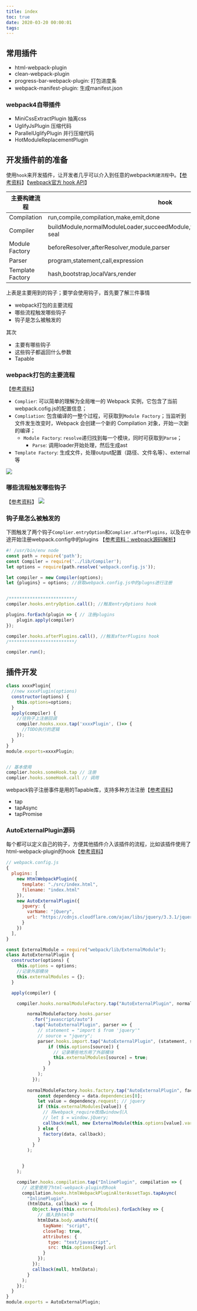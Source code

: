 ```yaml
---
title: index
toc: true
date: 2020-03-20 00:00:01
tags:
---
```


## 常用插件
* html-webpack-plugin
* clean-webpack-plugin
* progress-bar-webpack-plugin: 打包进度条
* webpack-manifest-plugin: 生成manifest.json

### webpack4自带插件
* MiniCssExtractPlugin 抽离css
* UglifyJsPlugin 压缩代码
* ParallelUglifyPlugin 并行压缩代码
* HotModuleReplacementPlugin


## 开发插件前的准备
使用`hook`来开发插件，让开发者几乎可以介入到任意的webpack`构建流程`中。【[参考资料](https://juejin.im/post/5bdc1c1651882516f5784c34)】【[webpack官方 hook API](https://webpack.js.org/api/compiler-hooks/)】


主要构建流程 | hook |
---------|----------|
 Compilation | run,compile,compilation,make,emit,done
 Compiler | buildModule,normalModuleLoader,succeedModule,finishModule,seal,optimize,after-seal
 Module Factory | beforeResolver,afterResolver,module,parser
 Parser | program,statement,call,expression
 Template Factory | hash,bootstrap,localVars,render


上表是主要用到的钩子；要学会使用钩子，首先要了解三件事情
* webpack打包的主要流程
* 哪些流程触发哪些钩子
* 钩子是怎么被触发的

其次
* 主要有哪些钩子
* 这些钩子都返回什么参数
* Tapable



### webpack打包的主要流程
【[参考资料](https://github.com/wzx365/min-webpack)】
* `Complier`: 可以简单的理解为全局唯一的 Webpack 实例，它包含了当前webpack.cofig.js的配置信息；
* `Compliation`: 包含编译的一整个过程，可获取到`Module Factory`；当监听到文件发生改变时，Webpack 会创建一个新的 Compilation 对象，开始一次新的编译；
  * `Module Factory`: `resolve`递归找到每一个模块，同时可获取到`Parse`；
    * `Parse`: 调用loader开始处理，然后生成ast
* `Template Factory`: 生成文件，处理output配置（路径、文件名等）、external等

![](/img/Snip20200321_1.png)


### 哪些流程触发哪些钩子
【[参考资料](https://juejin.im/post/5badd0c5e51d450e4437f07a)】
![](/img/Snip20200321_2.png)


### 钩子是怎么被触发的
下图触发了两个钩子`Complier.entryOption`和`Complier.afterPlugins`，以及在中途开始注册webpack.config中的plugins 【[参考资料：webpack源码解析](https://juejin.im/post/5d418879f265da03af19b03f)】
```js
#! /usr/bin/env node    
const path = require('path');
const Compiler = require('../lib/Compiler');
let options = require(path.resolve('webpack.config.js'));

let compiler = new Compiler(options); 
let {plugins} = options; //获取webpack.config.js中的plugns进行注册


/*************************/
compiler.hooks.entryOption.call(); //触发entryOptions hook

plugins.forEach(plugin => { // 注册plugins
    plugin.apply(compiler)
});

compiler.hooks.afterPlugins.call(), //触发afterPlugins hook
/*************************/

compiler.run();
```




## 插件开发
```js
class xxxxPlugin{
  //new xxxxPlugin(options)
  constructor(options) {
    this.options=options;
  }
  apply(compiler) {
    //往钩子上注册回调
    compiler.hooks.xxxx.tap('xxxxPlugin', ()=> {
      //TODO执行的逻辑
    });
  }
}
module.exports=xxxxPlugin;


// 基本使用
complier.hooks.someHook.tap // 注册 
complier.hooks.someHook.call // 调用 
```

webpack钩子注册事件是用的Tapable库，支持多种方法注册【[参考资料](/wiki/1.前端/JavaScript/Webpack/plugins/tapable)】
* tap
* tapAsync
* tapPromise


### AutoExternalPlugin源码
每个都可以定义自己的钩子，方便其他插件介入该插件的流程，比如该插件使用了html-webpack-plugin的hook【[参考资料](https://juejin.im/post/5bdc1c1651882516f5784c34)】
```js
// webpack.config.js
{
  plugins: [
    new HtmlWebpackPlugin({
      template: "./src/index.html",
      filename: "index.html"
    }),
    new AutoExternalPlugin({
      jquery: {
        varName: "jQuery",
        url: "https://cdnjs.cloudflare.com/ajax/libs/jquery/3.3.1/jquery.js"
      }
    })
  ],
}
```

```js
const ExternalModule = require("webpack/lib/ExternalModule");
class AutoExternalPlugin {
  constructor(options) {
    this.options = options;
    //记录外部模块
    this.externalModules = {};
  }

  apply(compiler) {

    compiler.hooks.normalModuleFactory.tap("AutoExternalPlugin", normalModuleFactory => {

        normalModuleFactory.hooks.parser
          .for("javascript/auto")
          .tap("AutoExternalPlugin", parser => {
            // statement = "import $ from 'jquery'"
            // source = "jquery";
            parser.hooks.import.tap("AutoExternalPlugin", (statement, source) => {
                if (this.options[source]) {
                  // 记录哪些地方用了外部模块
                  this.externalModules[source] = true;
                }
              }
            );
          });
        
        normalModuleFactory.hooks.factory.tap("AutoExternalPlugin", factory => (data, callback) => {
            const dependency = data.dependencies[0];
            let value = dependency.request; // jquery
            if (this.externalModules[value]) {
              // 将webpack_require改成window引入
              // let $ = window.jQuery;
              callback(null, new ExternalModule(this.options[value].varName, "window"));
            } else {
              factory(data, callback);
            }
          }
        );


      }
    );

    compiler.hooks.compilation.tap("InlinePlugin", compilation => {
      // 这里使用了html-webpack-plugin的hook
      compilation.hooks.htmlWebpackPluginAlterAssetTags.tapAsync(
        "InlinePlugin",
        (htmlData, callback) => {
          Object.keys(this.externalModules).forEach(key => {
            // 插入到html中
            htmlData.body.unshift({
              tagName: "script",
              closeTag: true,
              attributes: {
                type: "text/javascript",
                src: this.options[key].url
              }
            });
          });
          callback(null, htmlData);
        }
      );
    });
  }
}
module.exports = AutoExternalPlugin;
```
